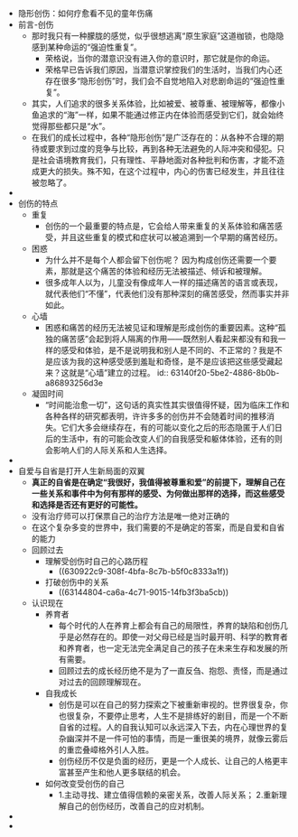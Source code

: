 - 隐形创伤：如何疗愈看不见的童年伤痛
- 前言-创伤
	- 那时我只有一种朦胧的感觉，似乎很想逃离“原生家庭”这道枷锁，也隐隐感到某种命运的“强迫性重复”。
		- 荣格说，当你的潜意识没有进入你的意识时，那它就是你的命运。
		- 荣格早已告诉我们原因，当潜意识掌控我们的生活时，当我们内心还存在很多“隐形创伤”时，我们会不自觉地陷入对悲剧命运的“强迫性重复”。
	- 其实，人们追求的很多关系体验，比如被爱、被尊重、被理解等，都像小鱼追求的“海”一样，如果不能通过修正内在体验而感受到它们，就会始终觉得那些都只是“水”。
	- 在我们的成长过程中，各种“隐形创伤”是广泛存在的：从各种不合理的期待或要求到过度的竞争与比较，再到各种无法避免的人际冲突和侵犯。只是社会语境教育我们，只有理性、平静地面对各种批判和伤害，才能不造成更大的损失。殊不知，在这个过程中，内心的伤害已经发生，并且往往被忽略了。
-
- 创伤的特点
	- 重复
		- 创伤的一个最重要的特点是，它会给人带来重复的关系体验和痛苦感受，并且这些重复的模式和症状可以被追溯到一个早期的痛苦经历。
	- 困惑
		- 为什么并不是每个人都会留下创伤呢？
		  因为构成创伤还需要一个要素，那就是这个痛苦的体验和经历无法被描述、倾诉和被理解。
		- 很多成年人以为，儿童没有像成年人一样的描述痛苦的语言或表现，就代表他们“不懂”，代表他们没有那种深刻的痛苦感受，然而事实并非如此。
	- 心墙
		- 困惑和痛苦的经历无法被见证和理解是形成创伤的重要因素。这种“孤独的痛苦感”会起到将人隔离的作用——既然别人看起来都没有和我一样的感受和体验，是不是说明我和别人是不同的、不正常的？我是不是应该为我的这种感受感到羞耻和奇怪，是不是应该把这些感受藏起来？这就是“心墙”建立的过程。
		  id:: 63140f20-5be2-4886-8b0b-a86893256d3e
	- 凝固时间
		- “时间能治愈一切”，这句话的真实性其实很值得怀疑，因为临床工作和各种各样的研究都表明，许许多多的创伤并不会随着时间的推移消失。它们大多会继续存在，有的可能以变化之后的形态隐匿于人们日后的生活中，有的可能会改变人们的自我感受和躯体体验，还有的则会影响人们的人际关系和人生选择。
-
- 自爱与自省是打开人生新局面的双翼
	- **真正的自省是在确定“我很好，我值得被尊重和爱”的前提下，理解自己在一些关系和事件中为何有那样的感受、为何做出那样的选择，而这些感受和选择是否还有更好的可能性。**
	- 没有治疗师可以打保票自己的治疗方法是唯一绝对正确的
	- 在这个复杂多变的世界中，我们需要的不是确定的答案，而是自爱和自省的能力
	- 回顾过去
		- 理解受创伤时自己的心路历程
			- ((630922c9-308f-4bfa-8c7b-b5f0c8333a1f))
		- 打破创伤中的关系
			- ((63144804-ca6a-4c71-9015-14fb3f3ba5cb))
	- 认识现在
		- 养育者
			- 每个时代的人在养育上都会有自己的局限性，养育的缺陷和创伤几乎是必然存在的。即使一对父母已经是当时最开明、科学的教育者和养育者，也一定无法完全满足自己的孩子在未来生存和发展的所有需要。
			- 回顾过去的成长经历绝不是为了一直反刍、抱怨、责怪，而是通过对过去的回顾理解现在。
		- 自我成长
			- 创伤是可以在自己的努力探索之下被重新审视的。世界很复杂，你也很复杂，不要停止思考，人生不是排练好的剧目，而是一个不断自省的过程。人的自我认知可以永远深入下去，内在心理世界的复杂幽深并不是一件可怕的事情，而是一重很美的境界，就像云雾后的重峦叠嶂格外引人入胜。
			- 创伤经历不仅是负面的经历，更是一个人成长、让自己的人格更丰富甚至产生和他人更多联结的机会。
		- 如何改变受创伤的自己
			- 1.主动寻找、建立值得信赖的亲密关系，改善人际关系；
			  2.重新理解自己的创伤经历，改善自己的应对机制。
-
-